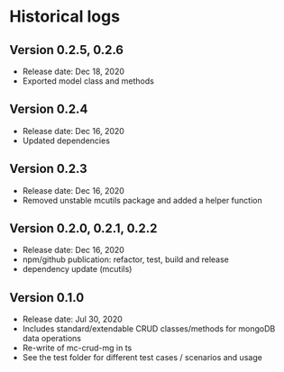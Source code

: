 # Historical logs

## Version 0.2.5, 0.2.6
- Release date: Dec 18, 2020
- Exported model class and methods

## Version 0.2.4
- Release date: Dec 16, 2020
- Updated dependencies


## Version 0.2.3
- Release date: Dec 16, 2020
- Removed unstable mcutils package and added a helper function

## Version 0.2.0, 0.2.1, 0.2.2
- Release date: Dec 16, 2020
- npm/github publication: refactor, test, build and release
- dependency update (mcutils)

## Version 0.1.0
- Release date: Jul 30, 2020
- Includes standard/extendable CRUD classes/methods for mongoDB data operations
- Re-write of mc-crud-mg in ts
- See the test folder for different test cases / scenarios and usage
